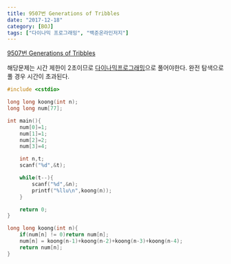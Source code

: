 ```yaml
---
title: 9507번 Generations of Tribbles
date: "2017-12-18"
category: [BOJ]
tags: ["다이나믹 프로그래밍", "백준온라인저지"]
---
```


[9507번 Generations of Tribbles](https://www.acmicpc.net/problem/9507)

해당문제는 시간 제한이 2초이므로 [다이나믹프로그래밍](/algo/2016/05/15/Algo0-dynamic-programing/)으로 풀어야한다. 완전 탐색으로 풀 경우 시간이 초과된다.

```cpp
#include <cstdio>

long long koong(int n);
long long num[77];

int main(){
	num[0]=1;
	num[1]=1;
	num[2]=2;
	num[3]=4;

	int n,t;
	scanf("%d",&t);

	while(t--){
		scanf("%d",&n);
		printf("%llu\n",koong(n));
	}

	return 0;
}

long long koong(int n){
	if(num[n] != 0)return num[n];
	num[n] = koong(n-1)+koong(n-2)+koong(n-3)+koong(n-4);
	return num[n];
}
```
